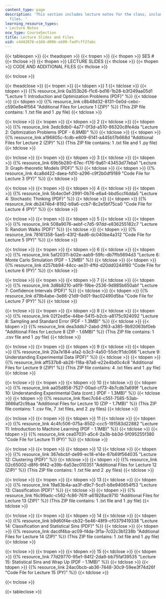 ```yaml
---
content_type: page
description: 'This section includes lecture notes for the class, including associated
  files. '
learning_resource_types:
- Lecture Notes
ocw_type: CourseSection
title: Lecture Slides and Files
uid: c4d42078-e168-d096-eb09-fadfcff2fabc
---
```


{{< tableopen >}}
{{< theadopen >}}
{{< tropen >}}
{{< thopen >}}
SES #
{{< thclose >}}
{{< thopen >}}
LECTURE SLIDES
{{< thclose >}}
{{< thopen >}}
CODE AND ADDITIONAL FILES
{{< thclose >}}

{{< trclose >}}

{{< theadclose >}}
{{< tropen >}}
{{< tdopen >}}
1
{{< tdclose >}}
{{< tdopen >}}
{{% resource_link 0a353b26-f1c6-bd16-1b28-b3f249aa05d1 "Lecture 1: Introduction and Optimization Problems (PDF)" %}}
{{< tdclose >}}
{{< tdopen >}}
{{% resource_link c8b48d32-8131-0e0d-cebc-c590e8e4f564 "Additional Files for Lecture 1 (ZIP)" %}} (This ZIP file contains: 1 .txt file and 1 .py file)
{{< tdclose >}}

{{< trclose >}}
{{< tropen >}}
{{< tdopen >}}
2
{{< tdclose >}}
{{< tdopen >}}
{{% resource_link 3edc8db0-4a77-0f3d-a510-86320c8fe4da "Lecture 2: Optimization Problems (PDF - 6.9MB)" %}}
{{< tdclose >}}
{{< tdopen >}}
{{% resource_link a196805c-fcdb-e809-6141-a445b17b668d "Additional Files for Lecture 2 (ZIP)" %}} (This ZIP file contains: 1 .txt file and 1 .py file)
{{< tdclose >}}

{{< trclose >}}
{{< tropen >}}
{{< tdopen >}}
3
{{< tdclose >}}
{{< tdopen >}}
{{% resource_link 69b5b280-67ec-f176-9a61-43453d77eba1 "Lecture 3: Graph-theoretic Models (PDF)" %}}
{{< tdclose >}}
{{< tdopen >}}
{{% resource_link 4ca8d422-daea-fd10-a296-c9f2b0df9189 "Code File for Lecture 3 (PY)" %}}
{{< tdclose >}}

{{< trclose >}}
{{< tropen >}}
{{< tdopen >}}
4
{{< tdclose >}}
{{< tdopen >}}
{{% resource_link 5b4ec0ef-2991-0b74-e6a4-bbd5ccf4dda5 "Lecture 4: Stochastic Thinking (PDF)" %}}
{{< tdclose >}}
{{< tdopen >}}
{{% resource_link db2474b4-8192-b9a6-ccb7-8c2e5bf75ca0 "Code File for Lecture 4 (PY)" %}}
{{< tdclose >}}

{{< trclose >}}
{{< tropen >}}
{{< tdopen >}}
5
{{< tdclose >}}
{{< tdopen >}}
{{% resource_link 508a9076-aebf-c7d5-97dd-e836255182c7 "Lecture 5: Random Walks (PDF)" %}}
{{< tdclose >}}
{{< tdopen >}}
{{% resource_link 78161358-5ae5-43f2-6ad6-dc040be4a312 "Code File for Lecture 5 (PY)" %}}
{{< tdclose >}}

{{< trclose >}}
{{< tropen >}}
{{< tdopen >}}
6
{{< tdclose >}}
{{< tdopen >}}
{{% resource_link 5af20311-b02e-aab9-59fc-db7ffb5694d3 "Lecture 6: Monte Carlo Simulation (PDF - 1.2MB)" %}}
{{< tdclose >}}
{{< tdopen >}}
{{% resource_link d257bb94-44cc-ae31-4ffd-d20dd0244f80 "Code File for Lecture 6 (PY)" %}}
{{< tdclose >}}

{{< trclose >}}
{{< tropen >}}
{{< tdopen >}}
7
{{< tdclose >}}
{{< tdopen >}}
{{% resource_link 3d8b8210-a6f9-19be-2536-9d985b650abf "Lecture 7: Confidence Intervals (PDF)" %}}
{{< tdclose >}}
{{< tdopen >}}
{{% resource_link d79b4abe-3e86-21d9-0d01-9ac02490d5ba "Code File for Lecture 7 (PY)" %}}
{{< tdclose >}}

{{< trclose >}}
{{< tropen >}}
{{< tdopen >}}
8
{{< tdclose >}}
{{< tdopen >}}
{{% resource_link 02f2ed5e-44be-5415-b2cb-a8175c924092 "Lecture 8: Sampling and Standard Error (PDF - 1.3MB)" %}}
{{< tdclose >}}
{{< tdopen >}}
{{% resource_link dea3ddb7-2abd-2f63-a385-9b92063bf0eb "Additional Files for Lecture 8 (ZIP - 1.6MB)" %}} (This ZIP file contains: 1 .csv file and 1 .py file)
{{< tdclose >}}

{{< trclose >}}
{{< tropen >}}
{{< tdopen >}}
9
{{< tdclose >}}
{{< tdopen >}}
{{% resource_link 20a7e184-a1a2-b3c3-4a50-55dc1f1dc066 "Lecture 9: Understanding Experimental Data (PDF)" %}}
{{< tdclose >}}
{{< tdopen >}}
{{% resource_link aff537b8-ab26-118a-87a6-e22e4bd0c4c8 "Additional Files for Lecture 9 (ZIP)" %}} (This ZIP file contains: 4 .txt files and 1 .py file)
{{< tdclose >}}

{{< trclose >}}
{{< tropen >}}
{{< tdopen >}}
10
{{< tdclose >}}
{{< tdopen >}}
{{% resource_link aa05d858-7527-00ad-cf73-4b7cdb7a699f "Lecture 10: Understanding Experimental Data (cont.) (PDF - 1.3MB)" %}}
{{< tdclose >}}
{{< tdopen >}}
{{% resource_link fbec7c64-c551-7585-53ab-3666af2c9baa "Additional Files for Lecture 10 (ZIP - 1.7MB)" %}} (This ZIP file contains: 1 .csv file, 7 .txt files, and 2 .py files)
{{< tdclose >}}

{{< trclose >}}
{{< tropen >}}
{{< tdopen >}}
11
{{< tdclose >}}
{{< tdopen >}}
{{% resource_link 4c4fc506-075a-8502-ccc5-191583d22882 "Lecture 11: Introduction to Machine Learning (PDF - 1.1MB)" %}}
{{< tdclose >}}
{{< tdopen >}}
{{% resource_link cea07031-a5c4-2a3b-bb3d-5f095255f380 "Code File for Lecture 11 (PY)" %}}
{{< tdclose >}}

{{< trclose >}}
{{< tropen >}}
{{< tdopen >}}
12
{{< tdclose >}}
{{< tdopen >}}
{{% resource_link 367ebcbf-de99-ec18-e14e-87b69f564035 "Lecture 12: Clustering (PDF)" %}}
{{< tdclose >}}
{{< tdopen >}}
{{% resource_link 02c65002-d8f6-9f42-e39b-6a53ec010351 "Additional Files for Lecture 12 (ZIP)" %}} (This ZIP file contains: 1 .txt file and 2 .py files)
{{< tdclose >}}

{{< trclose >}}
{{< tropen >}}
{{< tdopen >}}
13
{{< tdclose >}}
{{< tdopen >}}
{{% resource_link 19a63b4a-aa3f-d9c7-5cd1-b8e940654f53 "Lecture 13: Classification (PDF)" %}}
{{< tdclose >}}
{{< tdopen >}}
{{% resource_link f6c99adc-c562-fc86-761f-a61928ac9710 "Additional Files for Lecture 13 (ZIP)" %}} (This ZIP file contains: 1 .txt file and 1 .py file)
{{< tdclose >}}

{{< trclose >}}
{{< tropen >}}
{{< tdopen >}}
14
{{< tdclose >}}
{{< tdopen >}}
{{% resource_link b9d60f4e-cb32-5e46-48f9-cf0379419338 "Lecture 14: Classification and Statistical Sins (PDF)" %}}
{{< tdclose >}}
{{< tdopen >}}
{{% resource_link dacdf4ba-ac09-f4da-3f1a-7c02c3b1238b "Additional Files for Lecture 14 (ZIP)" %}} (This ZIP file contains: 1 .txt file and 1 .py file)
{{< tdclose >}}

{{< trclose >}}
{{< tropen >}}
{{< tdopen >}}
15
{{< tdclose >}}
{{< tdopen >}}
{{% resource_link 77d29770-95e1-84f2-2da9-bb75faf39535 "Lecture 15: Statistical Sins and Wrap Up (PDF - 1.1MB)" %}}
{{< tdclose >}}
{{< tdopen >}}
{{% resource_link 24ac0bcb-ab36-7448-30c9-59ee3f74d26f "Code File for Lecture 15 (PY)" %}}
{{< tdclose >}}

{{< trclose >}}

{{< tableclose >}}